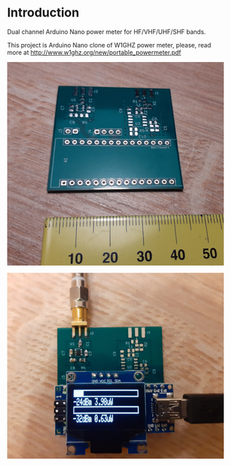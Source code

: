 # Introduction
Dual channel Arduino Nano power meter for HF/VHF/UHF/SHF bands. 

This project is Arduino Nano clone of W1GHZ power meter, please, read more at http://www.w1ghz.org/new/portable_powermeter.pdf

![alt text](images/board.png)

![alt text](images/device.png)
